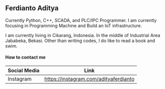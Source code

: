 ## Ferdianto Aditya

Currently Python, C++, SCADA, and PLC/IPC Programmer. 
I am currently focusing in Programming Machine and Build an IoT infrastructure.

I am currently living in Cikarang, Indonesia. In the middle of Industrial Area Jababeka, Bekasi. Other than writing codes, I do like to read a book and swim.

#### How to contact me

|  Social Media  | Link  |
|---|---|
|  Instagram |  https://instagram.com/adityaferdianto |
